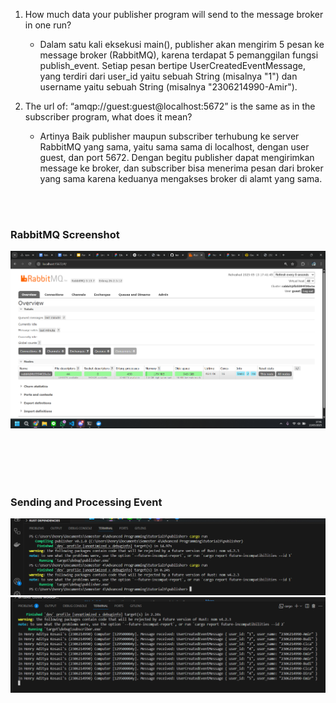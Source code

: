 1. How much data your publisher program will send to the message broker in one run?
    - Dalam satu kali eksekusi main(), publisher akan mengirim 5 pesan ke message broker (RabbitMQ), karena terdapat 5 pemanggilan fungsi publish_event. Setiap pesan bertipe UserCreatedEventMessage, yang terdiri dari user_id yaitu sebuah String (misalnya "1") dan username yaitu sebuah String (misalnya "2306214990-Amir").

2. The url of: “amqp://guest:guest@localhost:5672” is the same as in the subscriber program, what does it mean?
    - Artinya Baik publisher maupun subscriber terhubung ke server RabbitMQ yang sama, yaitu sama sama di localhost, dengan user guest, dan port 5672. Dengan begitu publisher dapat mengirimkan message ke broker, dan subscriber bisa menerima pesan dari broker yang sama karena keduanya mengakses broker di alamt yang sama.

<br><br>

### RabbitMQ Screenshot
![RabbitMQ](RabbitMQ.png)

<br><br>
<br><br>

### Sending and Processing Event
![sendingpublisher](sendingpublisher.png)
![sendingsubscriber](sendingsubscriber.png)